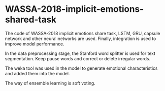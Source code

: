 # WASSA-2018-implicit-emotions-shared-task

The code of WASSA-2018 implicit emotions share task, LSTM, GRU, capsule network and other neural networks are used. Finally, integration is used to improve model performance.

In the data preprocessing stage, the Stanford word splitter is used for text segmentation. Keep pause words and correct or delete irregular words. 

The weka tool was used in the model to generate emotional characteristics and added them into the model.

The way of ensemble learning is soft voting.
